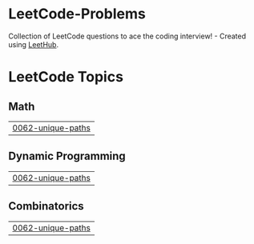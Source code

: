 # LeetCode-Problems
Collection of LeetCode questions to ace the coding interview! - Created using [LeetHub](https://github.com/QasimWani/LeetHub).

<!---LeetCode Topics Start-->
# LeetCode Topics
## Math
|  |
| ------- |
| [0062-unique-paths](https://github.com/aadeetyeah/LeetCode-Problems/tree/master/0062-unique-paths) |
## Dynamic Programming
|  |
| ------- |
| [0062-unique-paths](https://github.com/aadeetyeah/LeetCode-Problems/tree/master/0062-unique-paths) |
## Combinatorics
|  |
| ------- |
| [0062-unique-paths](https://github.com/aadeetyeah/LeetCode-Problems/tree/master/0062-unique-paths) |
<!---LeetCode Topics End-->